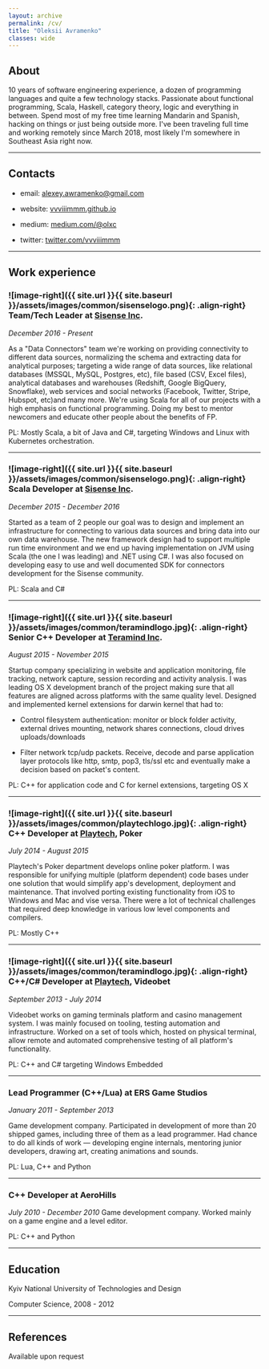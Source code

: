 ```yaml
---
layout: archive
permalink: /cv/
title: "Oleksii Avramenko"
classes: wide
---
```


## About

10 years of software engineering experience, a dozen of programming languages and quite a few technology stacks. Passionate about functional programming, Scala, Haskell, category theory, logic and everything in between. Spend most of my free time learning Mandarin and Spanish, hacking on things or just being outside more. I've been traveling full time and working remotely since March 2018, most likely I'm somewhere in Southeast Asia right now.

---

## Contacts

- email: [alexey.awramenko@gmail.com](mailto:alexey.awramenko@gmail.com)

- website: [vvviiimmm.github.io](https://vvviiimmm.github.io/)

- medium: [medium.com/@olxc](https://medium.com/@olxc)

- twitter: [twitter.com/vvviiimmm](https://twitter.com/vvviiimmm) 

---

## Work experience
### ![image-right]({{ site.url }}{{ site.baseurl }}/assets/images/common/sisenselogo.png){: .align-right} Team/Tech Leader at [Sisense Inc](https://www.sisense.com).

_December 2016 - Present_

As a "Data Connectors" team we're working on providing connectivity to different data sources, normalizing the schema and extracting data for analytical purposes; targeting a wide range of data sources, like relational databases (MSSQL, MySQL, Postgres, etc), file based (CSV, Excel files), analytical databases and warehouses (Redshift, Google BigQuery, Snowflake), web services and social networks (Facebook, Twitter, Stripe, Hubspot, etc)and many more. We're using Scala for all of our projects with a high emphasis on functional programming. Doing my best to mentor newcomers and educate other people about the benefits of FP.

PL: Mostly Scala, a bit of Java and C#, targeting Windows and Linux with Kubernetes orchestration.

---

### ![image-right]({{ site.url }}{{ site.baseurl }}/assets/images/common/sisenselogo.png){: .align-right} Scala Developer at [Sisense Inc](https://www.sisense.com).

_December 2015 - December 2016_

Started as a team of 2 people our goal was to design and implement an infrastructure for connecting to various data sources and bring data into our own data warehouse. The new framework design had to support multiple run time environment and we end up having implementation on JVM using Scala (the one I was leading) and .NET using C#. I was also focused on developing easy to use and well documented SDK for connectors development for the Sisense community.

PL: Scala and C#

---

### ![image-right]({{ site.url }}{{ site.baseurl }}/assets/images/common/teramindlogo.jpg){: .align-right} Senior C++ Developer at [Teramind Inc](https://www.teramind.co).

_August 2015 - November 2015_

Startup company specializing in website and application monitoring, file tracking, network capture, session recording and activity analysis. I was leading OS X development branch of the project making sure that all features are aligned across platforms with the same quality level. Designed and implemented kernel extensions for darwin kernel that had to:

- Control filesystem authentication: monitor or block folder activity, external drives mounting, network shares connections, cloud drives uploads/downloads

- Filter network tcp/udp packets. Receive, decode and parse application layer protocols like http, smtp, pop3, tls/ssl etc and eventually make a decision based on packet's content.

PL: C++ for application code and C for kernel extensions, targeting OS X

---

### ![image-right]({{ site.url }}{{ site.baseurl }}/assets/images/common/playtechlogo.jpg){: .align-right} C++ Developer at [Playtech](https://www.playtech.com), Poker

_July 2014 - August 2015_

Playtech's Poker department develops online poker platform. I was responsible for unifying multiple (platform dependent) code bases under one solution that would simplify app's development, deployment and maintenance. That involved porting existing functionality from iOS to Windows and Mac and vise versa. There were a lot of technical challenges that required deep knowledge in various low level components and compilers.

PL: Mostly C++

---

### ![image-right]({{ site.url }}{{ site.baseurl }}/assets/images/common/teramindlogo.jpg){: .align-right} C++/C# Developer at [Playtech](https://www.playtech.com), Videobet

_September 2013 - July 2014_

Videobet works on gaming terminals platform and casino management system. I was mainly focused on tooling, testing automation and infrastructure. Worked on a set of tools which, hosted on physical terminal, allow remote and automated comprehensive testing of all platform's functionality.

PL: C++ and C# targeting Windows Embedded

---

### Lead Programmer (C++/Lua) at ERS Game Studios

_January 2011 - September 2013_

Game development company. Participated in development of more than 20 shipped games, including three of them as a lead programmer. Had chance to do all kinds of work — developing engine internals, mentoring junior developers, drawing art, creating animations and sounds.

PL: Lua, C++ and Python

---

### C++ Developer at AeroHills

_July 2010 - December 2010_
Game development company. Worked mainly on a game engine and a level editor.

PL: C++ and Python

---

## Education
Kyiv National University of Technologies and Design 

Computer Science, 2008 - 2012

---

## References
Available upon request
